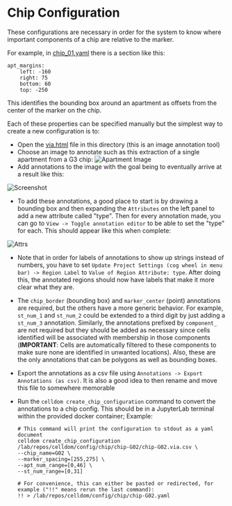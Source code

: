 # Chip Configuration

These configurations are necessary in order for the system to know where important components of a
chip are relative to the marker.

For example, in [chip_01.yaml](https://github.com/hammerlab/celldom/blob/39ab8d8c06dbdec67c9f1c7c19769882452d071e/config/chip/chip_01.yaml) there is a section like this:

```
apt_margins:
    left: -160
    right: 75
    bottom: 60
    top: -250
```

This identifies the bounding box around an apartment as offsets from the center of the marker on the chip.

Each of these properties can be specified manually but the simplest way to create a new configuration is to:

- Open the [via.html](via.html) file in this directory (this is an image annotation tool)
- Choose an image to annotate such as this extraction of a single apartment from a G3 chip: ![Apartment Image](https://drive.google.com/uc?export=download&id=1zsv1YX8uXj_eC14EpUSbbQstxfQnIkHI)
- Add annotations to the image with the goal being to eventually arrive at a result like this:

![Screenshot](https://drive.google.com/uc?export=download&id=17xYyCNRA3uKBJK-6xSjUsQuQGmTAA22u)
   
- To add these annotations, a good place to start is by drawing a bounding box and then expanding
the ```Attributes``` on the left panel to add a new attribute called "type".  Then for every annotation made,
you can go to ```View -> Toggle annotation editor``` to be able to set the "type" for each.  This should
appear like this when complete:

![Attrs](https://drive.google.com/uc?export=download&id=17jGAxCrw9iNX7CXgcD2shBXp1vWkGOqg)
 
- Note that in order for labels of annotations to show up strings instead of numbers, you have to 
set ```Update Project Settings (cog wheel in menu bar) -> Region Label``` to ```Value of Region
Attribute: type```.  After doing this, the annotated regions should now have labels that make it more
clear what they are.

- The ```chip_border``` (bounding box) and ```marker_center``` (point) annotations are required, but the others 
have a more generic behavior.  For example, ```st_num_1``` and ```st_num_2``` could be extended to a third digit
by just adding a ```st_num_3``` annotation.  Similarly, the annotations prefixed by ```component_``` are not
required but they should be added as necessary since cells identified will be associated with membership in those
components (**IMPORTANT**: Cells are automatically filtered to these components to make sure none are identified
in unwanted locations).  Also, these are the only annotations that can be polygons as well as bounding boxes.
    
- Export the annotations as a csv file using ```Annotations -> Export Annotations (as csv)```.  It is also a
good idea to then rename and move this file to somewhere memorable
- Run the ```celldom create_chip_configuration``` command to convert the annotations to a chip config.  This
should be in a JupyterLab terminal within the provided docker container; Example: 

    ```
    # This command will print the configuration to stdout as a yaml document
    celldom create_chip_configuration /lab/repos/celldom/config/chip/chip-G02/chip-G02.via.csv \
    --chip_name=G02 \
    --marker_spacing=[255,275] \
    --apt_num_range=[0,46] \
    --st_num_range=[0,31] 
    
    # For convenience, this can either be pasted or redirected, for example ("!!" means rerun the last command):
    !! > /lab/repos/celldom/config/chip/chip-G02.yaml
    ```

